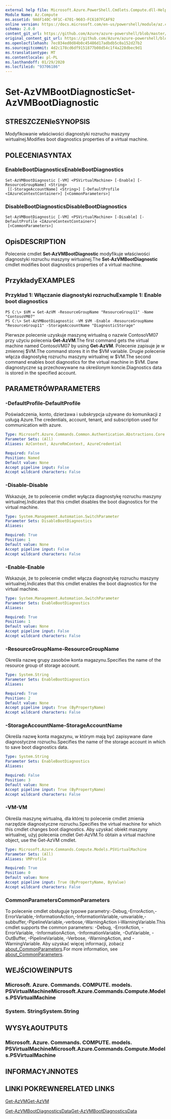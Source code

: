 ```yaml
---
external help file: Microsoft.Azure.PowerShell.Cmdlets.Compute.dll-Help.xml
Module Name: Az.Compute
ms.assetid: 9A6F140C-9F1C-4701-9603-FC6107FCAF92
online version: https://docs.microsoft.com/en-us/powershell/module/az.compute/set-azvmbootdiagnostic
schema: 2.0.0
content_git_url: https://github.com/Azure/azure-powershell/blob/master/src/Compute/Compute/help/Set-AzVMBootDiagnostic.md
original_content_git_url: https://github.com/Azure/azure-powershell/blob/master/src/Compute/Compute/help/Set-AzVMBootDiagnostic.md
ms.openlocfilehash: 7ec034ed0d84b0c45486d17adbdb5c0a152d27b2
ms.sourcegitcommit: 4d2c178cd6df9151877b08d54c1f4a228dbec9d1
ms.translationtype: MT
ms.contentlocale: pl-PL
ms.lasthandoff: 01/29/2020
ms.locfileid: "93706186"
---
```

# <span data-ttu-id="8bb0b-101">Set-AzVMBootDiagnostic</span><span class="sxs-lookup"><span data-stu-id="8bb0b-101">Set-AzVMBootDiagnostic</span></span>

## <span data-ttu-id="8bb0b-102">STRESZCZENIe</span><span class="sxs-lookup"><span data-stu-id="8bb0b-102">SYNOPSIS</span></span>
<span data-ttu-id="8bb0b-103">Modyfikowanie właściwości diagnostyki rozruchu maszyny wirtualnej.</span><span class="sxs-lookup"><span data-stu-id="8bb0b-103">Modifies boot diagnostics properties of a virtual machine.</span></span>

## <span data-ttu-id="8bb0b-104">POLECENIA</span><span class="sxs-lookup"><span data-stu-id="8bb0b-104">SYNTAX</span></span>

### <span data-ttu-id="8bb0b-105">EnableBootDiagnostics</span><span class="sxs-lookup"><span data-stu-id="8bb0b-105">EnableBootDiagnostics</span></span>
```
Set-AzVMBootDiagnostic [-VM] <PSVirtualMachine> [-Enable] [-ResourceGroupName] <String>
 [[-StorageAccountName] <String>] [-DefaultProfile <IAzureContextContainer>] [<CommonParameters>]
```

### <span data-ttu-id="8bb0b-106">DisableBootDiagnostics</span><span class="sxs-lookup"><span data-stu-id="8bb0b-106">DisableBootDiagnostics</span></span>
```
Set-AzVMBootDiagnostic [-VM] <PSVirtualMachine> [-Disable] [-DefaultProfile <IAzureContextContainer>]
 [<CommonParameters>]
```

## <span data-ttu-id="8bb0b-107">Opis</span><span class="sxs-lookup"><span data-stu-id="8bb0b-107">DESCRIPTION</span></span>
<span data-ttu-id="8bb0b-108">Polecenie cmdlet **Set-AzVMBootDiagnostic** modyfikuje właściwości diagnostyki rozruchu maszyny wirtualnej.</span><span class="sxs-lookup"><span data-stu-id="8bb0b-108">The **Set-AzVMBootDiagnostic** cmdlet modifies boot diagnostics properties of a virtual machine.</span></span>

## <span data-ttu-id="8bb0b-109">Przykłady</span><span class="sxs-lookup"><span data-stu-id="8bb0b-109">EXAMPLES</span></span>

### <span data-ttu-id="8bb0b-110">Przykład 1: Włączanie diagnostyki rozruchu</span><span class="sxs-lookup"><span data-stu-id="8bb0b-110">Example 1: Enable boot diagnostics</span></span>
```
PS C:\> $VM = Get-AzVM -ResourceGroupName "ResourceGroup11" -Name "ContosoVM07"
PS C:\> Set-AzVMBootDiagnostic -VM $VM -Enable -ResourceGroupName "ResourceGroup11" -StorageAccountName "DiagnosticStorage"
```

<span data-ttu-id="8bb0b-111">Pierwsze polecenie uzyskuje maszynę wirtualną o nazwie ContosoVM07 przy użyciu polecenia **Get-AzVM**.</span><span class="sxs-lookup"><span data-stu-id="8bb0b-111">The first command gets the virtual machine named ContosoVM07 by using **Get-AzVM**.</span></span>
<span data-ttu-id="8bb0b-112">Polecenie zapisuje je w zmiennej $VM.</span><span class="sxs-lookup"><span data-stu-id="8bb0b-112">The command stores it in the $VM variable.</span></span>
<span data-ttu-id="8bb0b-113">Drugie polecenie włącza diagnostykę rozruchu maszyny wirtualnej w $VM.</span><span class="sxs-lookup"><span data-stu-id="8bb0b-113">The second command enables boot diagnostics for the virtual machine in $VM.</span></span>
<span data-ttu-id="8bb0b-114">Dane diagnostyczne są przechowywane na określonym koncie.</span><span class="sxs-lookup"><span data-stu-id="8bb0b-114">Diagnostics data is stored in the specified account.</span></span>

## <span data-ttu-id="8bb0b-115">PARAMETRÓW</span><span class="sxs-lookup"><span data-stu-id="8bb0b-115">PARAMETERS</span></span>

### <span data-ttu-id="8bb0b-116">-DefaultProfile</span><span class="sxs-lookup"><span data-stu-id="8bb0b-116">-DefaultProfile</span></span>
<span data-ttu-id="8bb0b-117">Poświadczenia, konto, dzierżawa i subskrypcja używane do komunikacji z usługą Azure.</span><span class="sxs-lookup"><span data-stu-id="8bb0b-117">The credentials, account, tenant, and subscription used for communication with azure.</span></span>

```yaml
Type: Microsoft.Azure.Commands.Common.Authentication.Abstractions.Core.IAzureContextContainer
Parameter Sets: (All)
Aliases: AzContext, AzureRmContext, AzureCredential

Required: False
Position: Named
Default value: None
Accept pipeline input: False
Accept wildcard characters: False
```

### <span data-ttu-id="8bb0b-118">-Disable</span><span class="sxs-lookup"><span data-stu-id="8bb0b-118">-Disable</span></span>
<span data-ttu-id="8bb0b-119">Wskazuje, że to polecenie cmdlet wyłącza diagnostykę rozruchu maszyny wirtualnej.</span><span class="sxs-lookup"><span data-stu-id="8bb0b-119">Indicates that this cmdlet disables the boot diagnostics for the virtual machine.</span></span>

```yaml
Type: System.Management.Automation.SwitchParameter
Parameter Sets: DisableBootDiagnostics
Aliases:

Required: True
Position: 1
Default value: None
Accept pipeline input: False
Accept wildcard characters: False
```

### <span data-ttu-id="8bb0b-120">-Enable</span><span class="sxs-lookup"><span data-stu-id="8bb0b-120">-Enable</span></span>
<span data-ttu-id="8bb0b-121">Wskazuje, że to polecenie cmdlet włącza diagnostykę rozruchu maszyny wirtualnej.</span><span class="sxs-lookup"><span data-stu-id="8bb0b-121">Indicates that this cmdlet enables the boot diagnostics for the virtual machine.</span></span>

```yaml
Type: System.Management.Automation.SwitchParameter
Parameter Sets: EnableBootDiagnostics
Aliases:

Required: True
Position: 1
Default value: None
Accept pipeline input: False
Accept wildcard characters: False
```

### <span data-ttu-id="8bb0b-122">-ResourceGroupName</span><span class="sxs-lookup"><span data-stu-id="8bb0b-122">-ResourceGroupName</span></span>
<span data-ttu-id="8bb0b-123">Określa nazwę grupy zasobów konta magazynu.</span><span class="sxs-lookup"><span data-stu-id="8bb0b-123">Specifies the name of the resource group of storage account.</span></span>

```yaml
Type: System.String
Parameter Sets: EnableBootDiagnostics
Aliases:

Required: True
Position: 2
Default value: None
Accept pipeline input: True (ByPropertyName)
Accept wildcard characters: False
```

### <span data-ttu-id="8bb0b-124">-StorageAccountName</span><span class="sxs-lookup"><span data-stu-id="8bb0b-124">-StorageAccountName</span></span>
<span data-ttu-id="8bb0b-125">Określa nazwę konta magazynu, w którym mają być zapisywane dane diagnostyczne rozruchu.</span><span class="sxs-lookup"><span data-stu-id="8bb0b-125">Specifies the name of the storage account in which to save boot diagnostics data.</span></span>

```yaml
Type: System.String
Parameter Sets: EnableBootDiagnostics
Aliases:

Required: False
Position: 3
Default value: None
Accept pipeline input: True (ByPropertyName)
Accept wildcard characters: False
```

### <span data-ttu-id="8bb0b-126">-VM</span><span class="sxs-lookup"><span data-stu-id="8bb0b-126">-VM</span></span>
<span data-ttu-id="8bb0b-127">Określa maszynę wirtualną, dla której to polecenie cmdlet zmienia narzędzie diagnostyczne rozruchu.</span><span class="sxs-lookup"><span data-stu-id="8bb0b-127">Specifies the virtual machine for which this cmdlet changes boot diagnostics.</span></span>
<span data-ttu-id="8bb0b-128">Aby uzyskać obiekt maszyny wirtualnej, użyj polecenia cmdlet Get-AzVM.</span><span class="sxs-lookup"><span data-stu-id="8bb0b-128">To obtain a virtual machine object, use the Get-AzVM cmdlet.</span></span>

```yaml
Type: Microsoft.Azure.Commands.Compute.Models.PSVirtualMachine
Parameter Sets: (All)
Aliases: VMProfile

Required: True
Position: 0
Default value: None
Accept pipeline input: True (ByPropertyName, ByValue)
Accept wildcard characters: False
```

### <span data-ttu-id="8bb0b-129">CommonParameters</span><span class="sxs-lookup"><span data-stu-id="8bb0b-129">CommonParameters</span></span>
<span data-ttu-id="8bb0b-130">To polecenie cmdlet obsługuje typowe parametry:-Debug,-ErrorAction,-ErrorVariable,-InformationAction,-InformationVariable,-unvariable,-subbuffer,-PipelineVariable,-verbose,-WarningAction i-WarningVariable.</span><span class="sxs-lookup"><span data-stu-id="8bb0b-130">This cmdlet supports the common parameters: -Debug, -ErrorAction, -ErrorVariable, -InformationAction, -InformationVariable, -OutVariable, -OutBuffer, -PipelineVariable, -Verbose, -WarningAction, and -WarningVariable.</span></span> <span data-ttu-id="8bb0b-131">Aby uzyskać więcej informacji, zobacz [about_CommonParameters](https://go.microsoft.com/fwlink/?LinkID=113216).</span><span class="sxs-lookup"><span data-stu-id="8bb0b-131">For more information, see [about_CommonParameters](https://go.microsoft.com/fwlink/?LinkID=113216).</span></span>

## <span data-ttu-id="8bb0b-132">WEJŚCIOWE</span><span class="sxs-lookup"><span data-stu-id="8bb0b-132">INPUTS</span></span>

### <span data-ttu-id="8bb0b-133">Microsoft. Azure. Commands. COMPUTE. models. PSVirtualMachine</span><span class="sxs-lookup"><span data-stu-id="8bb0b-133">Microsoft.Azure.Commands.Compute.Models.PSVirtualMachine</span></span>

### <span data-ttu-id="8bb0b-134">System. String</span><span class="sxs-lookup"><span data-stu-id="8bb0b-134">System.String</span></span>

## <span data-ttu-id="8bb0b-135">WYSYŁA</span><span class="sxs-lookup"><span data-stu-id="8bb0b-135">OUTPUTS</span></span>

### <span data-ttu-id="8bb0b-136">Microsoft. Azure. Commands. COMPUTE. models. PSVirtualMachine</span><span class="sxs-lookup"><span data-stu-id="8bb0b-136">Microsoft.Azure.Commands.Compute.Models.PSVirtualMachine</span></span>

## <span data-ttu-id="8bb0b-137">INFORMACYJN</span><span class="sxs-lookup"><span data-stu-id="8bb0b-137">NOTES</span></span>

## <span data-ttu-id="8bb0b-138">LINKI POKREWNE</span><span class="sxs-lookup"><span data-stu-id="8bb0b-138">RELATED LINKS</span></span>

[<span data-ttu-id="8bb0b-139">Get-AzVM</span><span class="sxs-lookup"><span data-stu-id="8bb0b-139">Get-AzVM</span></span>](./Get-AzVM.md)

[<span data-ttu-id="8bb0b-140">Get-AzVMBootDiagnosticsData</span><span class="sxs-lookup"><span data-stu-id="8bb0b-140">Get-AzVMBootDiagnosticsData</span></span>](./Get-AzVMBootDiagnosticsData.md)



